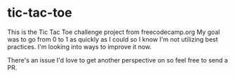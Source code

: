 # tic-tac-toe
This is the Tic Tac Toe challenge project from freecodecamp.org
My goal was to go from 0 to 1 as quickly as I could so I know I'm not utilizing best practices. I'm looking into ways to improve it now. 

There's an issue I'd love to get another perspective on so feel free to send a PR.
